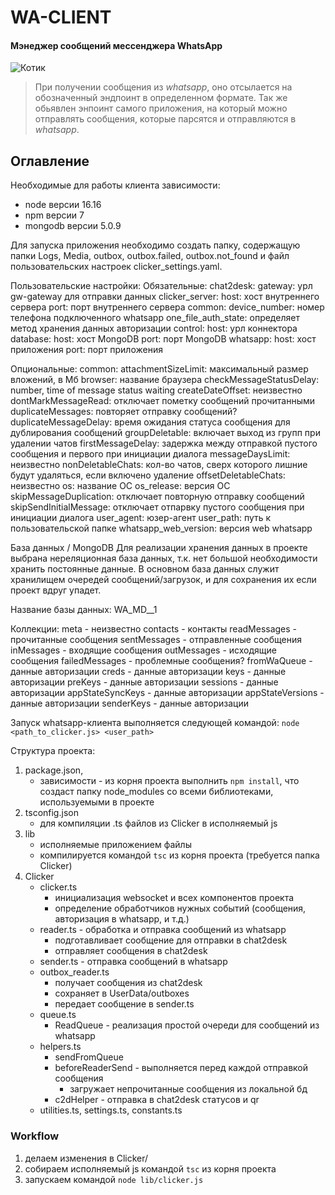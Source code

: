 # WA-CLIENT
#### Мэнеджер сообщений мессенджера WhatsApp
![Котик](https://vk.com/doc192567609_670896926?hash=RDjGfKedI4Kre2iKVpPZZfbEpxhTFdrA8RcbwFXAqgP&dl=3oyyzlGhBvrcrQdmZtW9ZfrfaiuoYo1ww99i3csyzsP)

> При получении сообщения из *whatsapp*, оно отсылается на обозначенный эндпоинт в определенном формате. 
 Так же обьявлен энпоинт самого приложения, на который можно отправлять сообщения, которые парсятся и отправляются в *whatsapp*.

## Оглавление

Необходимые для работы клиента зависимости:
 - node версии 16.16
 - npm версии 7
 - mongodb версии 5.0.9

Для запуска приложения необходимо создать папку, содержащую папки Logs, Media, outbox, outbox.failed, outbox.not_found и файл пользовательских настроек clicker_settings.yaml.

Пользовательские настройки:
Обязательные:
chat2desk:
  gateway: урл gw-gateway для отправки данных
clicker_server:
  host: хост внутреннего сервера
  port: порт внутреннего сервера
common:
  device_number: номер телефона подключенного whatsapp
  one_file_auth_state: определяет метод хранения данных авторизации
control:
  host: урл коннектора
database:
  host: хост MongoDB
  port: порт MongoDB
whatsapp:
  host: хост приложения
  port: порт приложения

Опциональные:
common:
  attachmentSizeLimit: максимальный размер вложений, в Мб
  browser: название браузера
  checkMessageStatusDelay: number, time of message status waiting
  createDateOffset: неизвестно
  dontMarkMessageRead: отключает пометку сообщений прочитанными
  duplicateMessages: повторяет отправку сообщений?
  duplicateMessageDelay: время ожидания статуса сообщения для дублирования сообщений
  groupDeletable: включает выход из групп при удалении чатов
  firstMessageDelay: задержка между отправкой пустого сообщения и первого при инициации диалога
  messageDaysLimit: неизвестно
  nonDeletableChats: кол-во чатов, сверх которого лишние будут удаляться, если включено удаление
  offsetDeletableChats: неизвестно
  os: название ОС
  os_release: версия ОС
  skipMessageDuplication: отключает повторную отправку сообщений
  skipSendInitialMessage: отключает отпарвку пустого сообщения при инициации диалога
  user_agent: юзер-агент
  user_path: путь к пользовательской папке
  whatsapp_web_version: версия web whatsapp

База данных / MongoDB
Для реализации хранения данных в проекте выбрана нереляционная база данных, т.к. нет большой необходимости хранить постоянные данные. В основном база данных служит хранилищем очередей сообщений/загрузок, и для сохранения их если проект вдруг упадет.

Название базы данных: WA_MD_<phone>_1

Коллекции:
meta - неизвестно
contacts - контакты
readMessages - прочитанные сообщения
sentMessages - отправленные сообщения
inMessages - входящие сообщения
outMessages - исходящие сообщения
failedMessages - проблемные сообщения?
fromWaQueue - данные авторизации
creds - данные авторизации
keys - данные авторизации
preKeys - данные авторизации
sessions - данные авторизации
appStateSyncKeys - данные авторизации
appStateVersions - данные авторизации
senderKeys - данные авторизации

Запуск whatsapp-клиента выполняется следующей командой:
```node <path_to_clicker.js> <user_path>```



Структура проекта:

1. package.json, 
   - зависимости - из корня проекта выполнить ```npm install```, 
   что создаст папку node_modules со всеми библиотеками, используемыми в проекте
2. tsconfig.json
   - для компиляции .ts файлов из Clicker в исполняемый js
4. lib
   - исполняемые приложением файлы
   - компилируется командой ```tsc``` из корня проекта (требуется папка Clicker)
5. Clicker
   - clicker.ts 
     - инициализация websocket и всех компонентов проекта
     - определение обработчиков нужных событий (сообщения, авторизация в whatsapp, и т.д.)
   - reader.ts - обработка и отправка сообщений из whatsapp
     - подготавливает сообщение для отправки в chat2desk
     - отправляет сообщения в chat2desk
   - sender.ts - отправка сообщений в whatsapp
   - outbox_reader.ts 
     - получает сообщения из chat2desk
     - сохраняет в UserData/outboxes
     - передает сообщение в sender.ts
   - queue.ts 
     - ReadQueue - реализация простой очереди для сообщений из whatsapp
   - helpers.ts
     - sendFromQueue
     - beforeReaderSend - выполняется перед каждой отправкой сообщения
       - загружает непрочитанные сообщения из локальной бд
     - c2dHelper - отправка в chat2desk статусов и qr
   - utilities.ts, settings.ts, constants.ts

### Workflow ###

1. делаем изменения в Clicker/
2. собираем исполняемый js командой ```tsc``` из корня проекта
3. запускаем командой ```node lib/clicker.js```
